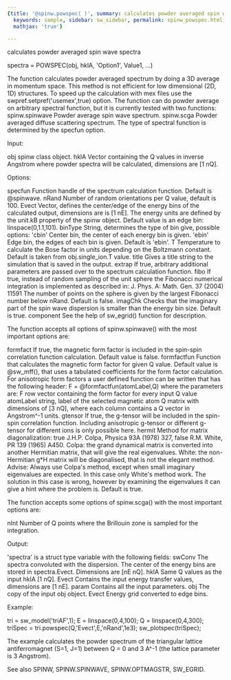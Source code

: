 ```yaml
---
{title: '@spinw.powspec( )', summary: calculates powder averaged spin wave spectra,
  keywords: sample, sidebar: sw_sidebar, permalink: spinw_powspec.html, folder: '@spinw',
  mathjax: 'true'}

---
```

calculates powder averaged spin wave spectra
 
spectra = POWSPEC(obj, hklA, 'Option1', Value1, ...)
 
The function calculates powder averaged spectrum by doing a 3D average in
momentum space. This method is not efficient for low dimensional (2D, 1D)
structures. To speed up the calculation with mex files use the
swpref.setpref('usemex',true) option. The function can do powder average
on arbitrary spectral function, but it is currently tested with two
functions:
      spinw.spinwave  Powder average spin wave spectrum.
      spinw.scga      Powder averaged diffuse scattering spectrum.
The type of spectral function is determined by the specfun option.
 
Input:
 
obj       spinw class object.
hklA      Vector containing the Q values in inverse Angstrom where powder
          spectra will be calculated, dimensions are [1 nQ].
 
Options:
 
specfun   Function handle of the spectrum calculation function. Default
          is @spinwave.
nRand     Number of random orientations per Q value, default is 100.
Evect     Vector, defines the center/edge of the energy bins of the
          calculated output, dimensions are is [1 nE]. The energy units
          are defined by the unit.kB property of the spinw object. Default
          value is an edge bin: linspace(0,1.1,101).
binType   String, determines the type of bin give, possible options:
              'cbin'    Center bin, the center of each energy bin is given.
              'ebin'    Edge bin, the edges of each bin is given.
          Default is 'ebin'.
T         Temperature to calculate the Bose factor in units
          depending on the Boltzmann constant. Default is taken from
          obj.single_ion.T value.
title     Gives a title string to the simulation that is saved in the
          output.
extrap    If true, arbitrary additional parameters are passed over to
          the spectrum calculation function.
fibo      If true, instead of random sampling of the unit sphere the
          Fibonacci numerical integration is implemented as described in:
          J. Phys. A: Math. Gen. 37 (2004) 11591
          The number of points on the sphere is given by the largest
          Fibonacci number below nRand. Default is false.
imagChk   Checks that the imaginary part of the spin wave dispersion is
          smaller than the energy bin size. Default is true.
component See the help of sw_egrid() function for description.
 
The function accepts all options of spinw.spinwave() with the most
important options are:
 
formfact      If true, the magnetic form factor is included in the
              spin-spin correlation function calculation. Default value
              is false.
formfactfun   Function that calculates the magnetic form factor for given
              Q value. Default value is @sw_mff(), that uses a tabulated
              coefficients for the form factor calculation. For
              anisotropic form factors a user defined function can be
              written that has the following header:
                  F = @formfactfun(atomLabel,Q)
              where the parameters are:
                  F   row vector containing the form factor for every
                      input Q value
                  atomLabel string, label of the selected magnetic atom
                  Q   matrix with dimensions of [3 nQ], where each column
                      contains a Q vector in Angstrom^-1 units.
gtensor       If true, the g-tensor will be included in the spin-spin
              correlation function. Including anisotropic g-tensor or
              different g-tensor for different ions is only possible
              here.
hermit        Method for matrix diagonalization:
                  true      J.H.P. Colpa, Physica 93A (1978) 327,
                  false     R.M. White, PR 139 (1965) A450.
              Colpa: the grand dynamical matrix is converted into another
                     Hermitian matrix, that will give the real
                     eigenvalues.
              White: the non-Hermitian g*H matrix will be diagonalised,
                     that is not the elegant method.
              Advise:
              Always use Colpa's method, except when small imaginary
              eigenvalues are expected. In this case only White's method
              work. The solution in this case is wrong, however by
              examining the eigenvalues it can give a hint where the
              problem is.
              Default is true.
 
The function accepts some options of spinw.scga() with the most important
options are:
 
nInt      Number of Q points where the Brillouin zone is sampled for the
          integration.
 
Output:
 
'spectra' is a struct type variable with the following fields:
swConv    The spectra convoluted with the dispersion. The center
          of the energy bins are stored in spectra.Evect. Dimensions are
          [nE nQ].
hklA      Same Q values as the input hklA [1 nQ]. Evect
          Contains the input energy transfer values, dimensions are
          [1 nE].
param     Contains all the input parameters.
obj       The copy of the input obj object.
Evect     Energy grid converted to edge bins.
 
Example:
 
tri = sw_model('triAF',1);
E = linspace(0,4,100);
Q = linspace(0,4,300);
triSpec = tri.powspec(Q,'Evect',E,'nRand',1e3);
sw_plotspec(triSpec);
 
The example calculates the powder spectrum of the triangular lattice
antiferromagnet (S=1, J=1) between Q = 0 and 3 A^-1 (the lattice
parameter is 3 Angstrom).
 
See also SPINW, SPINW.SPINWAVE, SPINW.OPTMAGSTR, SW_EGRID.
 
